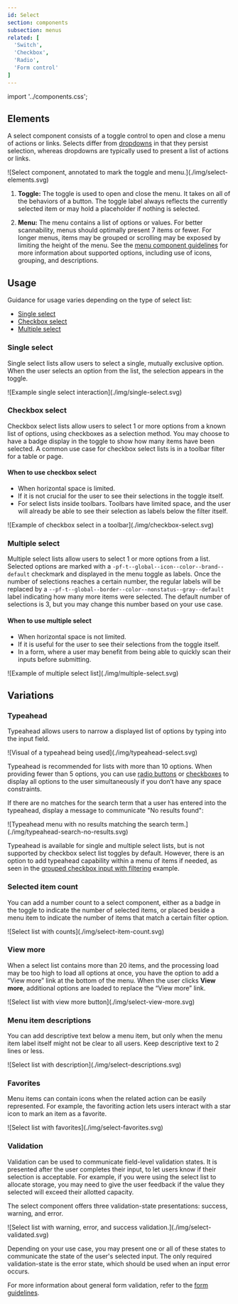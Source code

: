 ```yaml
---
id: Select
section: components
subsection: menus
related: [
  'Switch',
  'Checkbox',
  'Radio',
  'Form control'
]
---
```


import '../components.css';

## Elements

A select component consists of a toggle control to open and close a menu of actions or links. Selects differ from [dropdowns](/components/menus/dropdown) in that they persist selection, whereas dropdowns are typically used to present a list of actions or links.

<div class="ws-docs-content-img">
![Select component, annotated to mark the toggle and menu.](./img/select-elements.svg)
</div>

1. **Toggle:** The toggle is used to open and close the menu. It takes on all of the behaviors of a button. The toggle label always reflects the currently selected item or may hold a placeholder if nothing is selected.

2. **Menu:** The menu contains a list of options or values. For better scannability, menus should optimally present 7 items or fewer. For longer menus, items may be grouped or scrolling may be exposed by limiting the height of the menu. See the [menu component guidelines](/components/menus/menu/design-guidelines) for more information about supported options, including use of icons, grouping, and descriptions. 

## Usage

Guidance for usage varies depending on the type of select list:
* [Single select](#single-select)
* [Checkbox select](#checkbox-select)
* [Multiple select](#multiple-select)

### Single select
Single select lists allow users to select a single, mutually exclusive option. When the user selects an option from the list, the selection appears in the toggle.

<div class="ws-docs-content-img">
![Example single select interaction](./img/single-select.svg)
</div>

### Checkbox select
Checkbox select lists allow users to select 1 or more options from a known list of options, using checkboxes as a selection method. You may choose to have a badge display in the toggle to show how many items have been selected. A common use case for checkbox select lists is in a toolbar filter for a table or page.

#### When to use checkbox select 
* When horizontal space is limited.
* If it is not crucial for the user to see their selections in the toggle itself.
* For select lists inside toolbars. Toolbars have limited space, and the user will already be able to see their selection as labels below the filter itself.  

<div class="ws-docs-content-img">
![Example of checkbox select in a toolbar](./img/checkbox-select.svg)
</div>

### Multiple select
Multiple select lists allow users to select 1 or more options from a list. Selected options are marked with a `-pf-t--global--icon--color--brand--default` checkmark and displayed in the menu toggle as labels. Once the number of selections reaches a certain number, the regular labels will be replaced by a `--pf-t--global--border--color--nonstatus--gray--default` label indicating how many more items were selected. The default number of selections is 3, but you may change this number based on your use case.

#### When to use multiple select 
* When horizontal space is not limited.
* If it is useful for the user to see their selections from the toggle itself.
* In a form, where a user may benefit from being able to quickly scan their inputs before submitting.

<div class="ws-docs-content-img">
![Example of multiple select list](./img/multiple-select.svg)
</div>

## Variations

### Typeahead
Typeahead allows users to narrow a displayed list of options by typing into the input field. 

<div class="ws-docs-content-img">
![Visual of a typeahead being used](./img/typeahead-select.svg)
</div>

Typeahead is recommended for lists with more than 10 options. When providing fewer than 5 options, you can use [radio buttons](/components/forms/radio) or [checkboxes](/components/forms/checkbox) to display all options to the user simultaneously if you don’t have any space constraints.

If there are no matches for the search term that a user has entered into the typeahead, display a message to communicate "No results found":

<div class="ws-docs-content-img">
![Typeahead menu with no results matching the search term.](./img/typeahead-search-no-results.svg)
</div>

Typeahead is available for single and multiple select lists, but is not supported by checkbox select list toggles by default. However, there is an option to add typeahead capability within a menu of items if needed, as seen in the [grouped checkbox input with filtering](/components/menus/select/react#grouped-checkbox-input-with-filtering) example.

### Selected item count
You can add a number count to a select component, either as a badge in the toggle to indicate the number of selected items, or placed beside a menu item to indicate the number of items that match a certain filter option.

<div class="ws-docs-content-img">
![Select list with counts](./img/select-item-count.svg)
</div>

### View more
When a select list contains more than 20 items, and the processing load may be too high to load all options at once, you have the option to add a “View more” link at the bottom of the menu. When the user clicks **View more**, additional options are loaded to replace the “View more” link.

<div class="ws-docs-content-img">
![Select list with view more button](./img/select-view-more.svg)
</div>

### Menu item descriptions
You can add descriptive text below a menu item, but only when the menu item label itself might not be clear to all users. Keep descriptive text to 2 lines or less.

<div class="ws-docs-content-img">
![Select list with description](./img/select-descriptions.svg)
</div>

### Favorites
Menu items can contain icons when the related action can be easily represented. For example, the favoriting action lets users interact with a star icon to mark an item as a favorite.

<div class="ws-docs-content-img">
![Select list with favorites](./img/select-favorites.svg)
</div>

### Validation
Validation can be used to communicate field-level validation states. It is presented after the user completes their input, to let users know if their selection is acceptable. For example, if you were using the select list to allocate storage, you may need to give the user feedback if the value they selected will exceed their allotted capacity.

The select component offers three validation-state presentations: success, warning, and error. 

<div class="ws-docs-content-img">
![Select list with warning, error, and success validation.](./img/select-validated.svg)
</div>

Depending on your use case, you may present one or all of these states to communicate the state of the user's selected input. The only required validation-state is the error state, which should be used when an input error occurs.

For more information about general form validation, refer to the [form guidelines](/components/forms/form/design-guidelines#errors-and-validation).